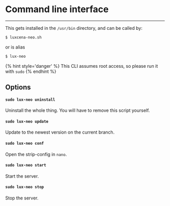 # Command line interface
---

This gets installed in the `/usr/bin` directory, and can be called by:
```bash
$ luxcena-neo.sh
```
or is alias
```bash
$ lux-neo
```
{% hint style='danger' %}
This CLI assumes root access, so please run it with `sudo`
{% endhint %}

## Options
#### `sudo lux-neo uninstall`
Uninstall the whole thing. You will have to remove this script yourself.
#### `sudo lux-neo update`
Update to the newest version on the current branch.
#### `sudo lux-neo conf`
Open the strip-config in `nano`.
#### `sudo lux-neo start`
Start the server.
#### `sudo lux-neo stop`
Stop the server.
